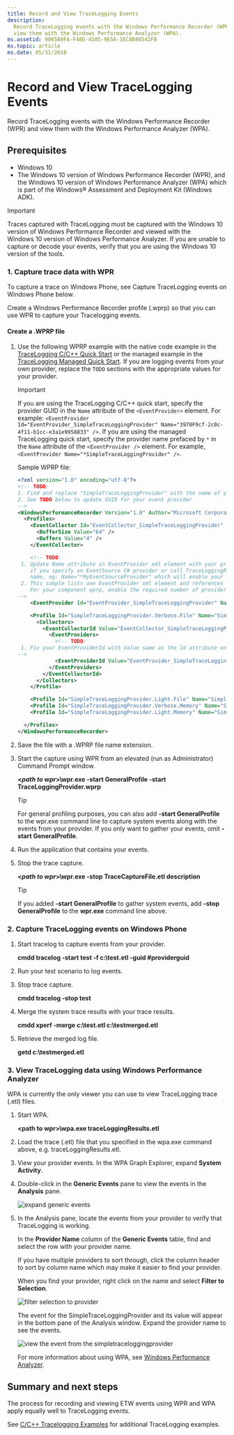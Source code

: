 ```yaml
---
title: Record and View TraceLogging Events
description:
  Record TraceLogging events with the Windows Performance Recorder (WPR) and
  view them with the Windows Performance Analyzer (WPA).
ms.assetid: 906589FA-F48D-4105-9E56-1EC8B86542FB
ms.topic: article
ms.date: 05/31/2018
---
```


# Record and View TraceLogging Events

Record TraceLogging events with the Windows Performance Recorder (WPR) and view
them with the Windows Performance Analyzer (WPA).

## Prerequisites

- Windows 10
- The Windows 10 version of Windows Performance Recorder (WPR), and the
  Windows 10 version of Windows Performance Analyzer (WPA) which is part of the
  Windows® Assessment and Deployment Kit (Windows ADK).

> [!IMPORTANT]
> Traces captured with TraceLogging must be captured with the
> Windows 10 version of Windows Performance Recorder and viewed with the
> Windows 10 version of Windows Performance Analyzer. If you are unable to
> capture or decode your events, verify that you are using the Windows 10
> version of the tools.

### 1. Capture trace data with WPR

To capture a trace on Windows Phone, see Capture TraceLogging events on Windows
Phone below.

Create a Windows Performance Recorder profile (.wprp) so that you can use WPR to
capture your Tracelogging events.

#### Create a .WPRP file

1. Use the following WPRP example with the native code example in the
   [TraceLogging C/C++ Quick Start](tracelogging-native-quick-start.md) or the
   managed example in the
   [TraceLogging Managed Quick Start](tracelogging-managed-quick-start.md). If
   you are logging events from your own provider, replace the `TODO` sections
   with the appropriate values for your provider.

   > [!IMPORTANT]
   > If you are using the TraceLogging C/C++ quick start, specify
   > the provider GUID in the `Name` attribute of the `<EventProvider>` element.
   > For example:
   > `<EventProvider Id="EventProvider_SimpleTraceLoggingProvider" Name="3970F9cf-2c0c-4f11-b1cc-e3a1e9958833" />`.
   > If you are using the managed TraceLogging quick start, specify the provider
   > name prefaced by `*` in the `Name` attribute of the `<EventProvider />`
   > element. For example,
   > `<EventProvider Name="*SimpleTraceLoggingProvider" />`.

   Sample WPRP file:

   ```xml
   <?xml version="1.0" encoding="utf-8"?>
   <!-- TODO:
   1. Find and replace "SimpleTraceLoggingProvider" with the name of your provider.
   2. See TODO below to update GUID for your event provider
   -->
   <WindowsPerformanceRecorder Version="1.0" Author="Microsoft Corporation" Copyright="Microsoft Corporation" Company="Microsoft Corporation">
     <Profiles>
       <EventCollector Id="EventCollector_SimpleTraceLoggingProvider" Name="SimpleTraceLoggingProvider">
         <BufferSize Value="64" />
         <Buffers Value="4" />
       </EventCollector>

       <!-- TODO:
    1. Update Name attribute in EventProvider xml element with your provider GUID, eg: Name="3970F9cf-2c0c-4f11-b1cc-e3a1e9958833". Or
       if you specify an EventSource C# provider or call TraceLoggingRegister(...) without a GUID, use star (*) before your provider
       name, eg: Name="*MyEventSourceProvider" which will enable your provider appropriately.
    2. This sample lists one EventProvider xml element and references it in a Profile with EventProviderId xml element.
       For your component wprp, enable the required number of providers and fix the Profile xml element appropriately
   -->
       <EventProvider Id="EventProvider_SimpleTraceLoggingProvider" Name="*SimpleTraceLoggingProvider" />

       <Profile Id="SimpleTraceLoggingProvider.Verbose.File" Name="SimpleTraceLoggingProvider" Description="SimpleTraceLoggingProvider" LoggingMode="File" DetailLevel="Verbose">
         <Collectors>
           <EventCollectorId Value="EventCollector_SimpleTraceLoggingProvider">
             <EventProviders>
               <!-- TODO:
    1. Fix your EventProviderId with Value same as the Id attribute on EventProvider xml element above
   -->
               <EventProviderId Value="EventProvider_SimpleTraceLoggingProvider" />
             </EventProviders>
           </EventCollectorId>
         </Collectors>
       </Profile>

       <Profile Id="SimpleTraceLoggingProvider.Light.File" Name="SimpleTraceLoggingProvider" Description="SimpleTraceLoggingProvider" Base="SimpleTraceLoggingProvider.Verbose.File" LoggingMode="File" DetailLevel="Light" />
       <Profile Id="SimpleTraceLoggingProvider.Verbose.Memory" Name="SimpleTraceLoggingProvider" Description="SimpleTraceLoggingProvider" Base="SimpleTraceLoggingProvider.Verbose.File" LoggingMode="Memory" DetailLevel="Verbose" />
       <Profile Id="SimpleTraceLoggingProvider.Light.Memory" Name="SimpleTraceLoggingProvider" Description="SimpleTraceLoggingProvider" Base="SimpleTraceLoggingProvider.Verbose.File" LoggingMode="Memory" DetailLevel="Light" />

     </Profiles>
   </WindowsPerformanceRecorder>
   ```

2. Save the file with a .WPRP file name extension.

3. Start the capture using WPR from an elevated (run as Administrator) Command
   Prompt window.

   **\<_path to wpr_\>\\wpr.exe -start GeneralProfile -start
   TraceLoggingProvider.wprp**

   > [!TIP]
   > For general profiling purposes, you can also add **-start
   > GeneralProfile** to the wpr.exe command line to capture system events along
   > with the events from your provider. If you only want to gather your events,
   > omit **-start GeneralProfile**.

4. Run the application that contains your events.

5. Stop the trace capture.

   **\<_path to wpr_\>\\wpr.exe -stop TraceCaptureFile.etl description**

   > [!TIP]
   > If you added **-start GeneralProfile** to gather system events, add
   > **-stop GeneralProfile** to the **wpr.exe** command line above.

### 2. Capture TraceLogging events on Windows Phone

1. Start tracelog to capture events from your provider.

   **cmdd tracelog -start test -f c:\\test.etl -guid \#providerguid**

2. Run your test scenario to log events.

3. Stop trace capture.

   **cmdd tracelog -stop test**

4. Merge the system trace results with your trace results.

   **cmdd xperf -merge c:\\test.etl c:\\testmerged.etl**

5. Retrieve the merged log file.

   **getd c:\\testmerged.etl**

### 3. View TraceLogging data using Windows Performance Analyzer

WPA is currently the only viewer you can use to view TraceLogging trace (.etl)
files.

1. Start WPA.

   **\<path to wpr\>\\wpa.exe traceLoggingResults.etl**

2. Load the trace (.etl) file that you specified in the wpa.exe command above,
   e.g. traceLoggingResults.etl.

3. View your provider events. In the WPA Graph Explorer, expand **System
   Activity**.

4. Double-click in the **Generic Events** pane to view the events in the
   **Analysis** pane.

   ![expand generic events](images/expandsystemactivity.png)

5. In the Analysis pane, locate the events from your provider to verify that
   TraceLogging is working.

   In the **Provider Name** column of the **Generic Events** table, find and
   select the row with your provider name.

   If you have multiple providers to sort through, click the column header to
   sort by column name which may make it easier to find your provider.

   When you find your provider, right click on the name and select **Filter to
   Selection**.

   ![filter selection to provider](images/filtertoselection.png)

   The event for the SimpleTraceLoggingProvider and its value will appear in the
   bottom pane of the Analysis window. Expand the provider name to see the
   events.

   ![view the event from the simpletraceloggingprovider](images/eventview.png)

   For more information about using WPA, see
   [Windows Performance Analyzer](/windows-hardware/test/wpt/windows-performance-analyzer).

## Summary and next steps

The process for recording and viewing ETW events using WPR and WPA apply equally
well to TraceLogging events.

See [C/C++ Tracelogging Examples](tracelogging-c-cpp-tracelogging-examples.md)
for additional TraceLogging examples.
